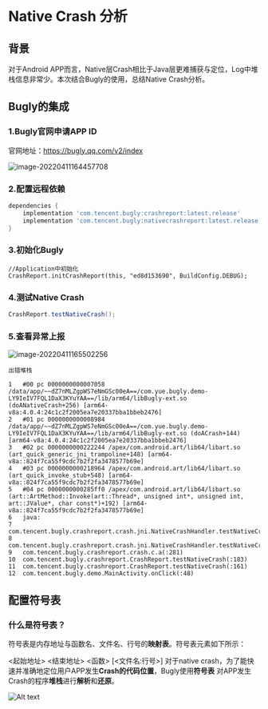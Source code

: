 # Native Crash 分析

## 背景

对于Android APP而言，Native层Crash相比于Java层更难捕获与定位，Log中堆栈信息非常少。本次结合Bugly的使用，总结Native Crash分析。

## Bugly的集成

### 1.Bugly官网申请APP ID

官网地址：https://bugly.qq.com/v2/index

![image-20220411164457708](C:\Users\GH\AppData\Roaming\Typora\typora-user-images\image-20220411164457708.png)

### 2.配置远程依赖

```groovy
dependencies {
    implementation 'com.tencent.bugly:crashreport:latest.release'
    implementation 'com.tencent.bugly:nativecrashreport:latest.release'
}
```

### 3.初始化Bugly

```
//Application中初始化
CrashReport.initCrashReport(this, "ed8d153690", BuildConfig.DEBUG);
```

### 4.测试Native Crash

```java
CrashReport.testNativeCrash();
```

### 5.查看异常上报

![image-20220411165502256](C:\Users\GH\AppData\Roaming\Typora\typora-user-images\image-20220411165502256.png)

```
出错堆栈

1	#00 pc 0000000000007058 /data/app/~~dZ7nMLZgpWS7eNmGSc00eA==/com.yue.bugly.demo-LY9IeIV7FQL1DaX3KYuYAA==/lib/arm64/libBugly-ext.so (doANativeCrash+256) [arm64-v8a:4.0.4:24c1c2f2005ea7e20337bba1bbeb2476]
2	#01 pc 0000000000008984 /data/app/~~dZ7nMLZgpWS7eNmGSc00eA==/com.yue.bugly.demo-LY9IeIV7FQL1DaX3KYuYAA==/lib/arm64/libBugly-ext.so (doACrash+144) [arm64-v8a:4.0.4:24c1c2f2005ea7e20337bba1bbeb2476]
3	#02 pc 0000000000222244 /apex/com.android.art/lib64/libart.so (art_quick_generic_jni_trampoline+148) [arm64-v8a::824f7ca55f9cdc7b2f2fa3478577b69e]
4	#03 pc 0000000000218964 /apex/com.android.art/lib64/libart.so (art_quick_invoke_stub+548) [arm64-v8a::824f7ca55f9cdc7b2f2fa3478577b69e]
5	#04 pc 0000000000285ff0 /apex/com.android.art/lib64/libart.so (art::ArtMethod::Invoke(art::Thread*, unsigned int*, unsigned int, art::JValue*, char const*)+192) [arm64-v8a::824f7ca55f9cdc7b2f2fa3478577b69e]
6	java:
7	com.tencent.bugly.crashreport.crash.jni.NativeCrashHandler.testNativeCrash(:532)
8	com.tencent.bugly.crashreport.crash.jni.NativeCrashHandler.testNativeCrash(:542)
9	com.tencent.bugly.crashreport.crash.c.a(:281)
10	com.tencent.bugly.crashreport.CrashReport.testNativeCrash(:183)
11	com.tencent.bugly.crashreport.CrashReport.testNativeCrash(:161)
12	com.tencent.bugly.demo.MainActivity.onClick(:48)
```

## 配置符号表

### 什么是符号表？

符号表是内存地址与函数名、文件名、行号的**映射表**。符号表元素如下所示：

<起始地址> <结束地址> <函数> [<文件名:行号>] 对于native crash，为了能快速并准确地定位用户APP发生**Crash的代码位置**，Bugly使用**符号表**
对APP发生Crash的程序**堆栈**进行**解析**和**还原**。

![Alt text](https://bugly.qq.com/docs/img/symbol-android/3001.png)